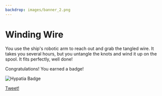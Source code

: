 ```yaml
---
backdrop: images/banner_2.png
---
```


# Winding Wire

You use the ship's robotic arm to reach out and grab the tangled wire. It takes you several hours, but you untangle the knots and wind it up on the spool. It fits perfectly, well done!

<Item id="4"/>

Congratulations! You earned a badge!

![Hypatia Badge](/AzureSpaceMystery/images/hypatia_badge.png)

[Tweet!](https://twitter.com/intent/tweet?url=https%3A%2F%2Fmicrosoft.com/AzureSpaceMystery%2F&text=I%20just%20earned%20a%20badge%20in%20the%20Azure%20Space%20Mystery%20adventure!&hashtags=AzureSpaceMystery)


<Page url="/rocket/pt/1" instructions="" action="Return to the start for a new mission!" condition="none" />